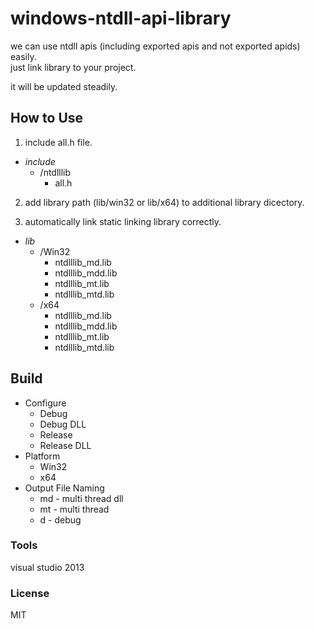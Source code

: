 # windows-ntdll-api-library

we can use ntdll apis (including exported apis and not exported apids) easily.   
just link library to your project.

it will be updated steadily.

## How to Use   
1. include all.h file.   
  * *include*   
    * /ntdlllib   
      * all.h   

2. add library path (lib/win32 or lib/x64) to additional library dicectory.   

3. automatically link static linking library correctly.   
  * *lib*   
    * /Win32   
      * ntdlllib_md.lib   
      * ntdlllib_mdd.lib   
      * ntdlllib_mt.lib   
      * ntdlllib_mtd.lib   
    * /x64   
      * ntdlllib_md.lib   
      * ntdlllib_mdd.lib   
      * ntdlllib_mt.lib   
      * ntdlllib_mtd.lib   

## Build
* Configure     
  * Debug   
  * Debug DLL   
  * Release   
  * Release DLL   
* Platform   
  * Win32   
  * x64   
* Output File Naming   
  * md - multi thread dll   
  * mt - multi thread   
  * d - debug   

### Tools
visual studio 2013

### License
MIT
